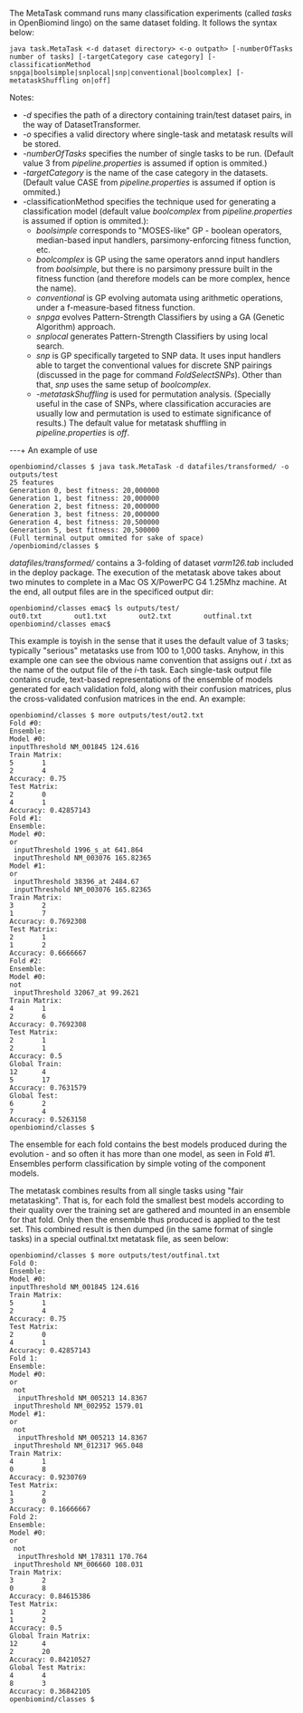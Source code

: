 The MetaTask command runs many classification experiments (called _tasks_ in OpenBiomind lingo) on the same dataset folding. It follows the syntax below:

```
java task.MetaTask <-d dataset directory> <-o outpath> [-numberOfTasks number of tasks] [-targetCategory case category] [-classificationMethod snpga|boolsimple|snplocal|snp|conventional|boolcomplex] [-metataskShuffling on|off]
```

Notes:

  * _-d_ specifies the path of a directory containing train/test dataset pairs, in the way of DatasetTransformer.
  * _-o_  specifies a valid directory where single-task and metatask results will be stored.
  * _-numberOfTasks_ specifies the number of single tasks to be run. (Default value 3 from _pipeline.properties_ is assumed if option is ommited.)
  * _-targetCategory_  is the name of the case category in the datasets. (Default value CASE from _pipeline.properties_ is assumed if option is ommited.)
  * -classificationMethod specifies the technique used for generating a classification model (default value _boolcomplex_ from _pipeline.properties_ is assumed if option is ommited.):
    * _boolsimple_ corresponds to "MOSES-like" GP - boolean operators, median-based input handlers, parsimony-enforcing fitness function, etc.
    * _boolcomplex_ is GP using the same operators annd input handlers from _boolsimple_, but there is no parsimony pressure built in the fitness function (and therefore models can be more complex, hence the name).
    * _conventional_ is GP evolving automata using arithmetic operations, under a f-measure-based fitness function.
    * _snpga_ evolves Pattern-Strength Classifiers by using a GA (Genetic Algorithm) approach.
    * _snplocal_ generates Pattern-Strength Classifiers by using local search.
    * _snp_ is GP specifically targeted to SNP data. It uses input handlers able to target the conventional values for discrete SNP pairings (discussed in the page for command _FoldSelectSNPs_). Other than that, _snp_ uses the same setup of _boolcomplex_.
    * _-metataskShuffling_ is used for permutation analysis. (Specially useful in the case of SNPs, where classification accuracies are usually low and permutation is used to estimate significance of results.) The default value for metatask shuffling in _pipeline.properties_ is _off_.

---+ An example of use

```
openbiomind/classes $ java task.MetaTask -d datafiles/transformed/ -o outputs/test                                   
25 features
Generation 0, best fitness: 20,000000
Generation 1, best fitness: 20,000000
Generation 2, best fitness: 20,000000
Generation 3, best fitness: 20,000000
Generation 4, best fitness: 20,500000
Generation 5, best fitness: 20,500000
(Full terminal output ommited for sake of space)
/openbiomind/classes $
```

_datafiles/transformed/_ contains a 3-folding of dataset _varm126.tab_ included in the deploy package. The execution of the metatask above takes about two minutes to complete in a Mac OS X/PowerPC G4 1.25Mhz machine. At the end, all output files are in the specificed output dir:

```
openbiomind/classes emac$ ls outputs/test/
out0.txt        out1.txt        out2.txt        outfinal.txt
openbiomind/classes emac$ 
```

This example is toyish in the sense that it uses the default value of 3 tasks; typically "serious" metatasks use from 100 to 1,000 tasks. Anyhow, in this example one can see the obvious name convention that assigns out _i_ .txt as the name of the output file of the _i_-th task. Each single-task output file contains crude, text-based representations of the ensemble of models generated for each validation fold, along with their confusion matrices, plus the cross-validated confusion matrices in the end. An example:

```
openbiomind/classes $ more outputs/test/out2.txt 
Fold #0:
Ensemble:
Model #0:
inputThreshold NM_001845 124.616
Train Matrix: 
5       1
2       4
Accuracy: 0.75
Test Matrix: 
2       0
4       1
Accuracy: 0.42857143
Fold #1:
Ensemble:
Model #0:
or
 inputThreshold 1996_s_at 641.864
 inputThreshold NM_003076 165.82365
Model #1:
or
 inputThreshold 38396_at 2484.67
 inputThreshold NM_003076 165.82365
Train Matrix: 
3       2
1       7
Accuracy: 0.7692308
Test Matrix: 
2       1
1       2
Accuracy: 0.6666667
Fold #2:
Ensemble:
Model #0:
not
 inputThreshold 32067_at 99.2621
Train Matrix: 
4       1
2       6
Accuracy: 0.7692308
Test Matrix: 
2       1
2       1
Accuracy: 0.5
Global Train: 
12      4
5       17
Accuracy: 0.7631579
Global Test: 
6       2
7       4
Accuracy: 0.5263158
openbiomind/classes $ 
```

The ensemble for each fold contains the best models produced during the evolution - and so often it has more than one model, as seen in Fold #1. Ensembles perform classification by simple voting of the component models.

The metatask combines results from all single tasks using "fair metatasking". That is, for each fold the smallest best models according to their quality over the training set are gathered and mounted in an ensemble for that fold. Only then the ensemble thus produced is applied to the test set. This combined result is then dumped (in the same format of single tasks) in a special outfinal.txt metatask file, as seen below:

```
openbiomind/classes $ more outputs/test/outfinal.txt 
Fold 0:
Ensemble:
Model #0:
inputThreshold NM_001845 124.616
Train Matrix:
5       1
2       4
Accuracy: 0.75
Test Matrix:
2       0
4       1
Accuracy: 0.42857143
Fold 1:
Ensemble:
Model #0:
or
 not
  inputThreshold NM_005213 14.8367
 inputThreshold NM_002952 1579.01
Model #1:
or
 not
  inputThreshold NM_005213 14.8367
 inputThreshold NM_012317 965.048
Train Matrix:
4       1
0       8
Accuracy: 0.9230769
Test Matrix:
1       2
3       0
Accuracy: 0.16666667
Fold 2:
Ensemble:
Model #0:
or
 not
  inputThreshold NM_178311 170.764
 inputThreshold NM_006660 108.031
Train Matrix:
3       2
0       8
Accuracy: 0.84615386
Test Matrix:
1       2
1       2
Accuracy: 0.5
Global Train Matrix:
12      4
2       20
Accuracy: 0.84210527
Global Test Matrix:
4       4
8       3
Accuracy: 0.36842105
openbiomind/classes $ 
```